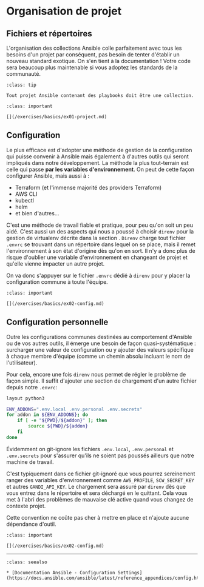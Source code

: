 # Organisation de projet

## Fichiers et répertoires

L'organisation des collections Ansible colle parfaitement avec tous les besoins d'un projet
par conséquent, pas besoin de tenter d'établir un nouveau standard exotique. On s'en tient à la 
documentation ! Votre code sera beaucoup plus maintenable si vous adoptez les standards de la communauté.

```{admonition} Perle de sagesse
:class: tip

Tout projet Ansible contenant des playbooks doit être une collection.
```

```{admonition} Mise en pratique
:class: important

[](/exercises/basics/ex01-project.md)
```

## Configuration

Le plus efficace est d'adopter une méthode de gestion de la configuration qui puisse convenir à Ansible mais également à d'autres
outils qui seront impliqués dans notre développement. La méthode la plus tout-terrain est celle qui passe **par les variables
d'environnement**. On peut de cette façon configurer Ansible, mais aussi à :

* Terraform (et l'immense majorité des providers Terraform)
* AWS CLI
* kubectl
* helm
* et bien d'autres...

C'est une méthode de travail fiable et pratique, pour peu qu'on soit un peu aidé. C'est aussi un des aspects qui nous a poussé à 
choisir `direnv` pour la gestion de virtualenv décrite dans la section [](install.md). `Direnv` charge tout fichier 
`.envrc` se trouvant dans un répertoire dans lequel on se place, mais il remet l'environnement à son état d'origine dès qu'on 
en sort. Il n'y a donc plus de risque d'oublier une variable d'environnement en changeant de projet et qu'elle vienne 
impacter un autre projet.

On va donc s'appuyer sur le fichier `.envrc` dédié à `direnv` pour y placer la configuration commune à toute l'équipe.

```{admonition} Mise en pratique
:class: important

[](/exercises/basics/ex02-config.md)
```

## Configuration personnelle

Outre les configurations communes destinées au comportement d'Ansible ou de vos autres outils, il émerge une besoin de façon
quasi-systématique : surcharger une valeur de configuration ou y ajouter des valeurs spécifique à chaque membre d'équipe 
(comme un chemin absolu incluant le nom de l'utilisateur).

Pour cela, encore une fois `direnv` nous permet de régler le problème de façon simple. Il suffit d'ajouter une section de 
chargement d'un autre fichier depuis notre `.envrc`:

```bash
layout python3

ENV_ADDONS=".env.local .env.personal .env.secrets"
for addon in ${ENV_ADDONS}; do
    if [ -e "${PWD}/${addon}" ]; then
        source ${PWD}/${addon}
    fi
done
```

Évidemment on git-ignore les fichiers `.env.local`, `.env.personal` et `.env.secrets` pour s'assurer qu'ils ne 
soient pas poussés ailleurs que notre machine de travail.

C'est typiquement dans ce fichier git-ignoré que vous pourrez sereinement ranger des variables d'environnement comme `AWS_PROFILE`,
`SCW_SECRET_KEY` et autres `GANDI_API_KEY`. Le chargement sera assuré par `direnv` dès que vous entrez dans le répertoire 
et sera déchargé en le quittant. Cela vous met à l'abri des problèmes de mauvaise clé active quand vous changez de contexte projet.

Cette convention ne coûte pas cher à mettre en place et n'ajoute aucune dépendance d'outil.

```{admonition} Mise en pratique
:class: important

[](/exercises/basics/ex02-config.md)
```

----

```{admonition} Approfondir
:class: seealso

* [Documentation Ansible - Configuration Settings](https://docs.ansible.com/ansible/latest/reference_appendices/config.html)
```


